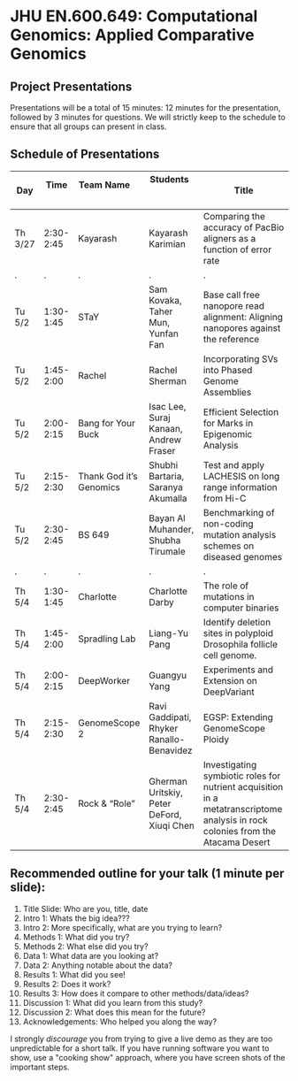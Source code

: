 # JHU EN.600.649: Computational Genomics: Applied Comparative Genomics
## Project Presentations

Presentations will be a total of 15 minutes: 12 minutes for the presentation, followed by 3 minutes for questions. We will strictly keep to the schedule to ensure that all groups can present in class. 

## Schedule of Presentations

Day     | Time      | Team Name               | Students                                    | Title 
--------|-----------|-------------------------|--------------------------------------------|---------------------------------------------------------------------
Th 3/27 | 2:30-2:45 | Kayarash                | Kayarash Karimian                          | Comparing the accuracy of PacBio aligners as a function of error rate
   .    |     .     |            .            |                       .                    |                              .
Tu 5/2  | 1:30-1:45 | STaY                    | Sam Kovaka, Taher Mun, Yunfan Fan          | Base call free nanopore read alignment: Aligning nanopores against the reference
Tu 5/2  | 1:45-2:00 | Rachel                  |	Rachel Sherman                             | Incorporating SVs into Phased Genome Assemblies
Tu 5/2  | 2:00-2:15 | Bang for Your Buck      | Isac Lee, Suraj Kanaan, Andrew Fraser      | Efficient Selection for Marks in Epigenomic Analysis
Tu 5/2  | 2:15-2:30 | Thank God it’s Genomics	| Shubhi Bartaria, Saranya Akumalla          | Test and apply LACHESIS on long range information from Hi-C
Tu 5/2  | 2:30-2:45 | BS 649                  | Bayan Al Muhander, Shubha Tirumale         | Benchmarking of non-coding mutation analysis schemes on diseased genomes
   .    |     .     |            .            |                       .                    |                              .
Th 5/4  | 1:30-1:45 | Charlotte               | Charlotte Darby                            | The role of mutations in computer binaries
Th 5/4  | 1:45-2:00 | Spradling Lab          	| Liang-Yu Pang                              | Identify deletion sites in polyploid Drosophila follicle cell genome.
Th 5/4  | 2:00-2:15 | DeepWorker              | Guangyu Yang                               | Experiments and Extension on DeepVariant
Th 5/4  | 2:15-2:30 | GenomeScope 2           | Ravi Gaddipati, Rhyker Ranallo-Benavidez   | EGSP: Extending GenomeScope Ploidy
Th 5/4  | 2:30-2:45 | Rock & “Role”          	| Gherman Uritskiy, Peter DeFord, Xiuqi Chen | Investigating symbiotic roles for nutrient acquisition in a metatranscriptome analysis in rock colonies from the Atacama Desert
    

## Recommended outline for your talk (1 minute per slide):

1. Title Slide: Who are you, title, date
2. Intro 1: Whats the big idea???
3. Intro 2: More specifically, what are you trying to learn?
4. Methods 1: What did you try?
5. Methods 2: What else did you try?
6. Data 1: What data are you looking at?
7. Data 2: Anything notable about the data?
8. Results 1: What did you see!
9. Results 2: Does it work?
10. Results 3: How does it compare to other methods/data/ideas?
11. Discussion 1: What did you learn from this study?
12. Discussion 2: What does this mean for the future?
13. Acknowledgements: Who helped you along the way?

I strongly *discourage* you from trying to give a live demo as they are too unpredictable for a short talk. If you have running software you want to show, use a "cooking show" approach, where you have screen shots of the important steps.    
    

